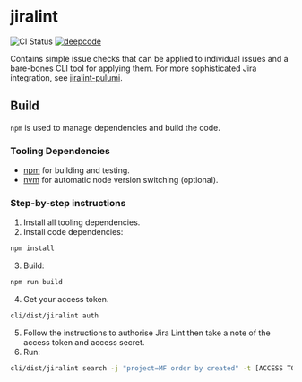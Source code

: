 # jiralint

![CI Status](https://github.com/agiledigital-labs/jiralint/actions/workflows/build-test-release.yml/badge.svg)
[![deepcode](https://www.deepcode.ai/api/gh/badge?key=eyJhbGciOiJIUzI1NiIsInR5cCI6IkpXVCJ9.eyJwbGF0Zm9ybTEiOiJnaCIsIm93bmVyMSI6ImFnaWxlZGlnaXRhbC1sYWJzIiwicmVwbzEiOiJqaXJhbGludCIsImluY2x1ZGVMaW50IjpmYWxzZSwiYXV0aG9ySWQiOjI4ODQyLCJpYXQiOjE2MTk3NjA0MzB9.anWHb7UXuFHml-A38LNTusPapunRivmNYSYJq1lu_2c)](https://www.deepcode.ai/app/gh/agiledigital-labs/jiralint/_/dashboard?utm_content=gh%2Fagiledigital-labs%2Fjiralint)

Contains simple issue checks that can be applied to individual issues and a bare-bones CLI tool for applying them. For more sophisticated Jira integration, see [jiralint-pulumi](https://github.com/agiledigital-labs/jiralint-pulumi).

## Build

`npm` is used to manage dependencies and build the code.
### Tooling Dependencies

* [npm](https://www.npmjs.com/get-npm) for building and testing.
* [nvm](https://github.com/nvm-sh/nvm#deeper-shell-integration) for automatic node version switching (optional).

### Step-by-step instructions

1. Install all tooling dependencies.
2. Install code dependencies:
```sh
npm install
```
3. Build:
```sh
npm run build
```
4. Get your access token.
```sh
cli/dist/jiralint auth
```
5. Follow the instructions to authorise Jira Lint then take a note of the access token and access secret.
6. Run:
```sh
cli/dist/jiralint search -j "project=MF order by created" -t [ACCESS TOKEN] -s [ACCESS SECRET]
```
